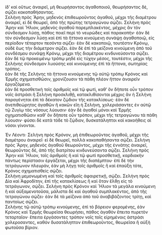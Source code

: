 ἰδ’ καὶ οὕτως ἀναιρεῖ, μὴ θεωρήσαντος ἀγαθοποιοῦ, θεωρήσαντος δὲ, σῴζει κακοπαθήσαντας.  
Σελήνη πρὸς Ἄρην, μηδενὸς ἐπιθεωροῦντος ἀγαθοῦ, μέχρι τῆς διαμέτρου ἀναιρεῖ, εἰ δὲ θεωρεῖ, ἀπὸ τῆς πρώτης τετραγώνου σῴζει. Σελήνη πρὸς Ἄρην καὶ Ἥλιον, μηδενὸς ἀγαθοῦ παρεμπλακέντος, μέχρις ἂν τὸν σύνδεσμον λύσῃ, πάθος ποιεῖ περὶ τὸ νευρώδες καὶ παρακοπὴν· ἐὰν δὲ τὸν σύνδεσμον λύσῃ καὶ ἐπὶ τὰ ἥττονα κινούμενῃ συνάψῃ ἀγαθοποιῷ, εἰς περίοδον τέταρτον πεσόντα σῴζει· ἐὰν δὲ κακοποιῷ, τουτέστιν Κρόνῳ, οὐδὲ ἓως τὴν διάμετρον σῴζει. ἐὰν δὲ ἐπὶ τὰ μείζονα κινούμενη ἀπὸ τοῦ συνδέσμου συνάψῃ Κρόνῳ, μέχρι τῆς διαμέτρου κινδυνεύσοντα σῴζει.  
ἐὰν δὲ τῷ προκειμένῳ τρόπῳ μηδὲ εἰς τύχην μέσος, τουτέστιν, μέχρι τῆς Σελήνης σύνδεσμον λυούσης καὶ κινούμενης ἐπὶ τὰ ἥττονα, σωτηρίας τρόπος.  
ἐὰν δὲ τῆς Σελήνης τὰ ἥττονα κινούμενης τῷ αὐτῷ τρόπῳ Κρόνος καὶ Ἑρμῆς σχηματισθῶσιν, χρονίζουσιν τὰ πάθη πλέον ἥττον ἀναιρεῖν ἐργαζόμενα.  
ἐὰν δὲ προσθετικὴ τοῖς ἀριθμοῖς καὶ τῷ φωτὶ, καθ’ ὃν δῆποτε οὖν τρόπον νοῖς ἀστράσι ἢ Σελήνη προσκλιθῇ, κατακλιθίσονται μέχρις ἂν ἡ Σελήνη παραγένηται ἐπὶ τὸ δέκατον ζῴδιον τῆς κατακλίσεως· ἐὰν δὲ ἀνεπιθεώρητος ἀγαθῶν ἢ κακῶν εἴη ἡ Σελήνη, χολεριάσαντες ἐν αὐτῷ τῷ Ζυγίῳ τὰς νόσους λύουσιν· ἐὰν δὲ ἀγαθοὶ μόνοι καὶ Ἑρμῆς σχηματισθῶσιν καθ’ ὃν δῆποτε οὖν τρόπον, μέχρι τῆς τετραγώνου τὰ πάθη λύουσιν· φύσει δὲ κατὰ τόδε τὸ ζῴδιον, δυσκατάληπτοι καὶ κακοήθεις αἱ νόσοι γίνονται.

Ἐν Λέοντι· Σελήνη πρὸς Κρόνον, μὴ ἐπιθεωροῦντος ἀγαθοῦ, μέχρι τῆς διαμέτρου ἀναιρεῖ· εἰ δὲ θεωρεῖ, πολλὰ κακοπαθήσαντα σῴζει. Σελήνη πρὸς Ἄρην, μηδενὸς ἀγαθοῦ θεωροῦντος, μέχρι τῆς ἐννάτης ἀναιρεῖ, θεωροῦντος δέ, ἀπὸ τῆς διατρίτου κινδυνεύσαντα σῴζει. Σελήνη πρὸς Ἄρην καὶ Ἥλιον, τοῖς ἀριθμοῖς ἢ καὶ τῷ φωτὶ προσθετικῇ, καρδιακὴν πάντως περίστασιν ἐργάζεται, μέχρι τῆς διαπέμπτου· ἐπὶ δὲ τὴν τετράγωνον πλευράν, ἐὰν μὴ λήγῃ τοῖς ἀριθμοῖς ἢ καὶ ἐπαύξη τότε, Κρόνος σχηματισθείς σῴζει.  
Σελήνη μεμονωμένη καὶ τοῖς ἀριθμοῖς ἀφαιρετικῇ, σῴζει. Σελήνη πρὸς Δία καὶ Ἀφροδίτην, ἐπὶ τῆς κατακλίσεως ἢ καὶ ὅταν ἔλθῃ εἰς τὸ τετράγωνον, σῴζει. Σελήνη πρὸς Κρόνον καὶ Ἥλιον τὰ μεγάλα κινούμενη ἢ καὶ αὐξαμενοτοῦσα, μάλιστα δὲ καὶ ἀγαθοῦ συμπλακέντος, ἀπὸ τῆς τετραγώνου σῴζει· ἐὰν δὲ τὰ μείζονα ἀπὸ τοῦ ἀναβιβάζοντος τρίτῃ, καὶ παντοίως σῴζει.  
Σελήνης τῷ αὐτῷ τρόπῳ κινούμενης, ἐπὶ τὸ βόρειον φερομένης, ἐὰν Κρόνος καὶ Ἑρμῆς θεωρεῖσα θεωρήσει, πάθος ἀγαθὸν ἔπειτα πυρετὸν τεταρταῖον· ἔπειτα ἐργάσοντες τρόπον νοῖς τοῖς εἰρημένοις ἀστράσι χολεροσαντες, καθόν δυσατάληπτον ἐπιθεωροῦντος, θεωρεῖσα ἢ αὐξὴ φωτοῦσα βίριον.